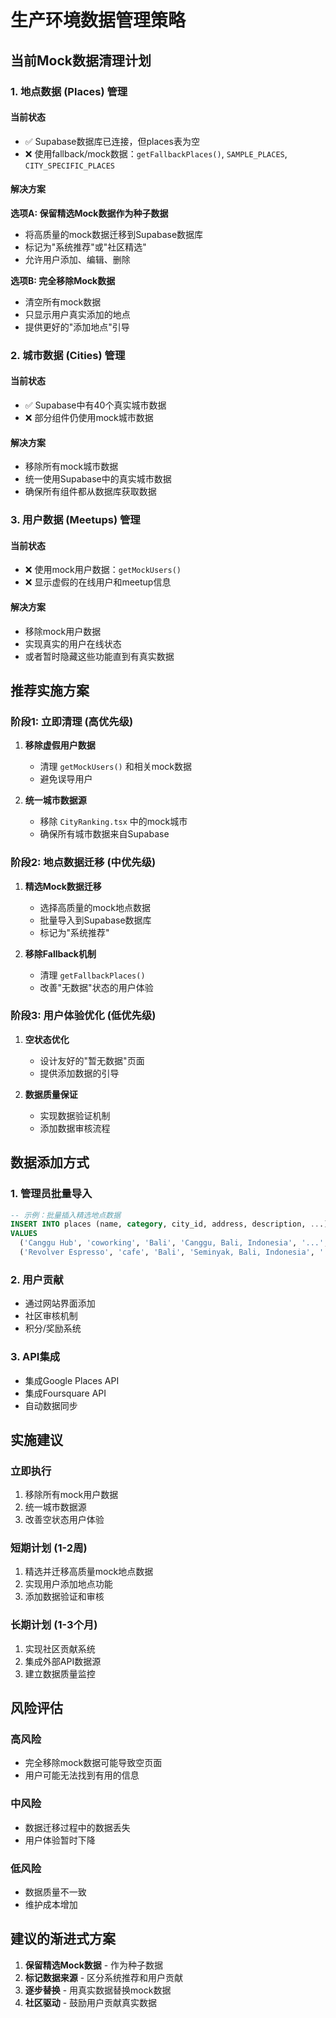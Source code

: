 # 生产环境数据管理策略

## 当前Mock数据清理计划

### 1. 地点数据 (Places) 管理

#### 当前状态
- ✅ Supabase数据库已连接，但places表为空
- ❌ 使用fallback/mock数据：`getFallbackPlaces()`, `SAMPLE_PLACES`, `CITY_SPECIFIC_PLACES`

#### 解决方案
**选项A: 保留精选Mock数据作为种子数据**
- 将高质量的mock数据迁移到Supabase数据库
- 标记为"系统推荐"或"社区精选"
- 允许用户添加、编辑、删除

**选项B: 完全移除Mock数据**
- 清空所有mock数据
- 只显示用户真实添加的地点
- 提供更好的"添加地点"引导

### 2. 城市数据 (Cities) 管理

#### 当前状态
- ✅ Supabase中有40个真实城市数据
- ❌ 部分组件仍使用mock城市数据

#### 解决方案
- 移除所有mock城市数据
- 统一使用Supabase中的真实城市数据
- 确保所有组件都从数据库获取数据

### 3. 用户数据 (Meetups) 管理

#### 当前状态
- ❌ 使用mock用户数据：`getMockUsers()`
- ❌ 显示虚假的在线用户和meetup信息

#### 解决方案
- 移除mock用户数据
- 实现真实的用户在线状态
- 或者暂时隐藏这些功能直到有真实数据

## 推荐实施方案

### 阶段1: 立即清理 (高优先级)
1. **移除虚假用户数据**
   - 清理 `getMockUsers()` 和相关mock数据
   - 避免误导用户

2. **统一城市数据源**
   - 移除 `CityRanking.tsx` 中的mock城市
   - 确保所有城市数据来自Supabase

### 阶段2: 地点数据迁移 (中优先级)
1. **精选Mock数据迁移**
   - 选择高质量的mock地点数据
   - 批量导入到Supabase数据库
   - 标记为"系统推荐"

2. **移除Fallback机制**
   - 清理 `getFallbackPlaces()`
   - 改善"无数据"状态的用户体验

### 阶段3: 用户体验优化 (低优先级)
1. **空状态优化**
   - 设计友好的"暂无数据"页面
   - 提供添加数据的引导

2. **数据质量保证**
   - 实现数据验证机制
   - 添加数据审核流程

## 数据添加方式

### 1. 管理员批量导入
```sql
-- 示例：批量插入精选地点数据
INSERT INTO places (name, category, city_id, address, description, ...)
VALUES 
  ('Canggu Hub', 'coworking', 'Bali', 'Canggu, Bali, Indonesia', '...', ...),
  ('Revolver Espresso', 'cafe', 'Bali', 'Seminyak, Bali, Indonesia', '...', ...);
```

### 2. 用户贡献
- 通过网站界面添加
- 社区审核机制
- 积分/奖励系统

### 3. API集成
- 集成Google Places API
- 集成Foursquare API
- 自动数据同步

## 实施建议

### 立即执行
1. 移除所有mock用户数据
2. 统一城市数据源
3. 改善空状态用户体验

### 短期计划 (1-2周)
1. 精选并迁移高质量mock地点数据
2. 实现用户添加地点功能
3. 添加数据验证和审核

### 长期计划 (1-3个月)
1. 实现社区贡献系统
2. 集成外部API数据源
3. 建立数据质量监控

## 风险评估

### 高风险
- 完全移除mock数据可能导致空页面
- 用户可能无法找到有用的信息

### 中风险
- 数据迁移过程中的数据丢失
- 用户体验暂时下降

### 低风险
- 数据质量不一致
- 维护成本增加

## 建议的渐进式方案

1. **保留精选Mock数据** - 作为种子数据
2. **标记数据来源** - 区分系统推荐和用户贡献
3. **逐步替换** - 用真实数据替换mock数据
4. **社区驱动** - 鼓励用户贡献真实数据
